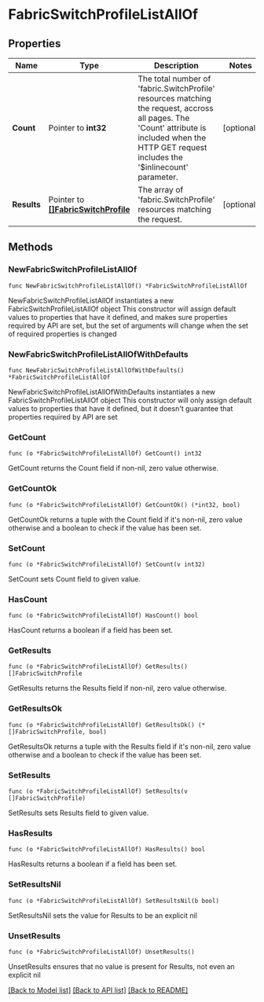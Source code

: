 # FabricSwitchProfileListAllOf

## Properties

Name | Type | Description | Notes
------------ | ------------- | ------------- | -------------
**Count** | Pointer to **int32** | The total number of &#39;fabric.SwitchProfile&#39; resources matching the request, accross all pages. The &#39;Count&#39; attribute is included when the HTTP GET request includes the &#39;$inlinecount&#39; parameter. | [optional] 
**Results** | Pointer to [**[]FabricSwitchProfile**](fabric.SwitchProfile.md) | The array of &#39;fabric.SwitchProfile&#39; resources matching the request. | [optional] 

## Methods

### NewFabricSwitchProfileListAllOf

`func NewFabricSwitchProfileListAllOf() *FabricSwitchProfileListAllOf`

NewFabricSwitchProfileListAllOf instantiates a new FabricSwitchProfileListAllOf object
This constructor will assign default values to properties that have it defined,
and makes sure properties required by API are set, but the set of arguments
will change when the set of required properties is changed

### NewFabricSwitchProfileListAllOfWithDefaults

`func NewFabricSwitchProfileListAllOfWithDefaults() *FabricSwitchProfileListAllOf`

NewFabricSwitchProfileListAllOfWithDefaults instantiates a new FabricSwitchProfileListAllOf object
This constructor will only assign default values to properties that have it defined,
but it doesn't guarantee that properties required by API are set

### GetCount

`func (o *FabricSwitchProfileListAllOf) GetCount() int32`

GetCount returns the Count field if non-nil, zero value otherwise.

### GetCountOk

`func (o *FabricSwitchProfileListAllOf) GetCountOk() (*int32, bool)`

GetCountOk returns a tuple with the Count field if it's non-nil, zero value otherwise
and a boolean to check if the value has been set.

### SetCount

`func (o *FabricSwitchProfileListAllOf) SetCount(v int32)`

SetCount sets Count field to given value.

### HasCount

`func (o *FabricSwitchProfileListAllOf) HasCount() bool`

HasCount returns a boolean if a field has been set.

### GetResults

`func (o *FabricSwitchProfileListAllOf) GetResults() []FabricSwitchProfile`

GetResults returns the Results field if non-nil, zero value otherwise.

### GetResultsOk

`func (o *FabricSwitchProfileListAllOf) GetResultsOk() (*[]FabricSwitchProfile, bool)`

GetResultsOk returns a tuple with the Results field if it's non-nil, zero value otherwise
and a boolean to check if the value has been set.

### SetResults

`func (o *FabricSwitchProfileListAllOf) SetResults(v []FabricSwitchProfile)`

SetResults sets Results field to given value.

### HasResults

`func (o *FabricSwitchProfileListAllOf) HasResults() bool`

HasResults returns a boolean if a field has been set.

### SetResultsNil

`func (o *FabricSwitchProfileListAllOf) SetResultsNil(b bool)`

 SetResultsNil sets the value for Results to be an explicit nil

### UnsetResults
`func (o *FabricSwitchProfileListAllOf) UnsetResults()`

UnsetResults ensures that no value is present for Results, not even an explicit nil

[[Back to Model list]](../README.md#documentation-for-models) [[Back to API list]](../README.md#documentation-for-api-endpoints) [[Back to README]](../README.md)



